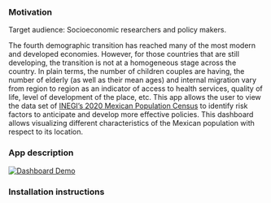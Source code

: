 ### Motivation
Target audience: Socioeconomic researchers and policy makers.

The fourth demographic transition has reached many of the most modern and developed economies. However, for those countries that are still developing, the transition is not at a homogeneous stage across the country. In plain terms, the number of children couples are having, the number of elderly (as well as their mean ages) and internal migration vary from region to region as an indicator of access to health services, quality of life, level of development of the place, etc. This app allows the user to view the data set of [INEGI’s 2020 Mexican Population Census](https://www.inegi.org.mx/app/descarga/ficha.html?tit=326108&ag=0&f=csv) to identify risk factors to anticipate and develop more effective policies. This dashboard allows visualizing different characteristics of the Mexican population with respect to its location.


### App description
[![Dashboard Demo](http://img.youtube.com/vi/390M7MEkWjI/0.jpg)](http://www.youtube.com/watch?v=390M7MEkWjI "2020 Mexico Census")


### Installation instructions